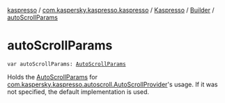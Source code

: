 [kaspresso](../../../index.md) / [com.kaspersky.kaspresso.kaspresso](../../index.md) / [Kaspresso](../index.md) / [Builder](index.md) / [autoScrollParams](./auto-scroll-params.md)

# autoScrollParams

`var autoScrollParams: `[`AutoScrollParams`](../../../com.kaspersky.kaspresso.autoscroll/-auto-scroll-params/index.md)

Holds the [AutoScrollParams](../../../com.kaspersky.kaspresso.autoscroll/-auto-scroll-params/index.md) for [com.kaspersky.kaspresso.autoscroll.AutoScrollProvider](../../../com.kaspersky.kaspresso.autoscroll/-auto-scroll-provider/index.md)'s usage.
If it was not specified, the default implementation is used.

